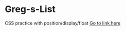 # Greg-s-List
CSS practice with position/display/float
[Go to link here](http://pbcs.us/~jmartin/css/Greg's%20List/)
